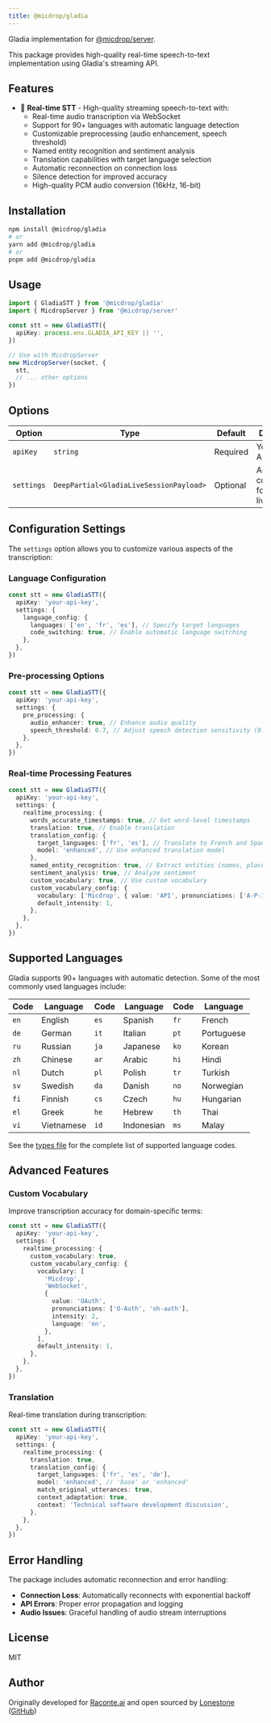```yaml
---
title: @micdrop/gladia
---
```


Gladia implementation for [@micdrop/server](../server/README.md).

This package provides high-quality real-time speech-to-text implementation using Gladia's streaming API.

## Features

- 🎤 **Real-time STT** - High-quality streaming speech-to-text with:
  - Real-time audio transcription via WebSocket
  - Support for 90+ languages with automatic language detection
  - Customizable preprocessing (audio enhancement, speech threshold)
  - Named entity recognition and sentiment analysis
  - Translation capabilities with target language selection
  - Automatic reconnection on connection loss
  - Silence detection for improved accuracy
  - High-quality PCM audio conversion (16kHz, 16-bit)

## Installation

```bash
npm install @micdrop/gladia
# or
yarn add @micdrop/gladia
# or
pnpm add @micdrop/gladia
```

## Usage

```typescript
import { GladiaSTT } from '@micdrop/gladia'
import { MicdropServer } from '@micdrop/server'

const stt = new GladiaSTT({
  apiKey: process.env.GLADIA_API_KEY || '',
})

// Use with MicdropServer
new MicdropServer(socket, {
  stt,
  // ... other options
})
```

## Options

| Option     | Type                                    | Default  | Description                                    |
| ---------- | --------------------------------------- | -------- | ---------------------------------------------- |
| `apiKey`   | `string`                                | Required | Your Gladia API key                            |
| `settings` | `DeepPartial<GladiaLiveSessionPayload>` | Optional | Advanced configuration for Gladia live session |

## Configuration Settings

The `settings` option allows you to customize various aspects of the transcription:

### Language Configuration

```typescript
const stt = new GladiaSTT({
  apiKey: 'your-api-key',
  settings: {
    language_config: {
      languages: ['en', 'fr', 'es'], // Specify target languages
      code_switching: true, // Enable automatic language switching
    },
  },
})
```

### Pre-processing Options

```typescript
const stt = new GladiaSTT({
  apiKey: 'your-api-key',
  settings: {
    pre_processing: {
      audio_enhancer: true, // Enhance audio quality
      speech_threshold: 0.7, // Adjust speech detection sensitivity (0.0-1.0)
    },
  },
})
```

### Real-time Processing Features

```typescript
const stt = new GladiaSTT({
  apiKey: 'your-api-key',
  settings: {
    realtime_processing: {
      words_accurate_timestamps: true, // Get word-level timestamps
      translation: true, // Enable translation
      translation_config: {
        target_languages: ['fr', 'es'], // Translate to French and Spanish
        model: 'enhanced', // Use enhanced translation model
      },
      named_entity_recognition: true, // Extract entities (names, places, etc.)
      sentiment_analysis: true, // Analyze sentiment
      custom_vocabulary: true, // Use custom vocabulary
      custom_vocabulary_config: {
        vocabulary: ['Micdrop', { value: 'API', pronunciations: ['A-P-I'] }],
        default_intensity: 1,
      },
    },
  },
})
```

## Supported Languages

Gladia supports 90+ languages with automatic detection. Some of the most commonly used languages include:

| Code | Language   | Code | Language   | Code | Language   |
| ---- | ---------- | ---- | ---------- | ---- | ---------- |
| `en` | English    | `es` | Spanish    | `fr` | French     |
| `de` | German     | `it` | Italian    | `pt` | Portuguese |
| `ru` | Russian    | `ja` | Japanese   | `ko` | Korean     |
| `zh` | Chinese    | `ar` | Arabic     | `hi` | Hindi      |
| `nl` | Dutch      | `pl` | Polish     | `tr` | Turkish    |
| `sv` | Swedish    | `da` | Danish     | `no` | Norwegian  |
| `fi` | Finnish    | `cs` | Czech      | `hu` | Hungarian  |
| `el` | Greek      | `he` | Hebrew     | `th` | Thai       |
| `vi` | Vietnamese | `id` | Indonesian | `ms` | Malay      |

See the [types file](./src/types.ts) for the complete list of supported language codes.

## Advanced Features

### Custom Vocabulary

Improve transcription accuracy for domain-specific terms:

```typescript
const stt = new GladiaSTT({
  apiKey: 'your-api-key',
  settings: {
    realtime_processing: {
      custom_vocabulary: true,
      custom_vocabulary_config: {
        vocabulary: [
          'Micdrop',
          'WebSocket',
          {
            value: 'OAuth',
            pronunciations: ['O-Auth', 'oh-auth'],
            intensity: 2,
            language: 'en',
          },
        ],
        default_intensity: 1,
      },
    },
  },
})
```

### Translation

Real-time translation during transcription:

```typescript
const stt = new GladiaSTT({
  apiKey: 'your-api-key',
  settings: {
    realtime_processing: {
      translation: true,
      translation_config: {
        target_languages: ['fr', 'es', 'de'],
        model: 'enhanced', // 'base' or 'enhanced'
        match_original_utterances: true,
        context_adaptation: true,
        context: 'Technical software development discussion',
      },
    },
  },
})
```

## Error Handling

The package includes automatic reconnection and error handling:

- **Connection Loss**: Automatically reconnects with exponential backoff
- **API Errors**: Proper error propagation and logging
- **Audio Issues**: Graceful handling of audio stream interruptions

## License

MIT

## Author

Originally developed for [Raconte.ai](https://www.raconte.ai) and open sourced by [Lonestone](https://www.lonestone.io) ([GitHub](https://github.com/lonestone))

